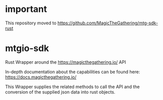 # important

This repository moved to https://github.com/MagicTheGathering/mtg-sdk-rust

# mtgio-sdk
Rust Wrapper around the https://magicthegathering.io/ API

In-depth documentation about the capabilities can be found here: https://docs.magicthegathering.io/

This Wrapper supplies the related methods to call the API and the conversion of the supplied json data into rust objects.
